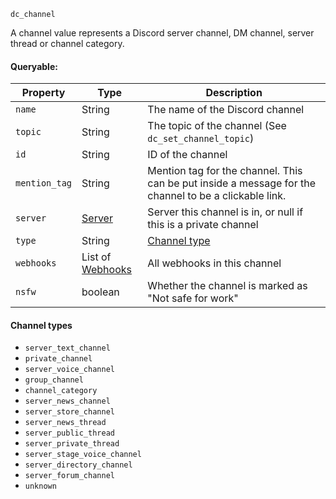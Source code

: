 `dc_channel`

A channel value represents a Discord server channel, DM channel, server thread or channel category.

#### Queryable:

| Property      | Type                                   | Description                                                                                           |
|---------------|----------------------------------------|-------------------------------------------------------------------------------------------------------|
| `name`        | String                                 | The name of the Discord channel                                                                       |
| `topic`       | String                                 | The topic of the channel (See `dc_set_channel_topic`)                                                 |
| `id`          | String                                 | ID of the channel                                                                                     |
| `mention_tag` | String                                 | Mention tag for the channel. This can be put inside a message for the channel to be a clickable link. |
| `server`      | [Server](/values/server.md)            | Server this channel is in, or null if this is a private channel                                       |
| `type`        | String                                 | [Channel type](#channel-types)                                                                        |
| `webhooks`    | List of [Webhooks](/values/webhook.md) | All webhooks in this channel                                                                          |
| `nsfw`        | boolean                                | Whether the channel is marked as "Not safe for work"                                                  |

#### Channel types

* `server_text_channel`
* `private_channel`
* `server_voice_channel`
* `group_channel`
* `channel_category`
* `server_news_channel`
* `server_store_channel`
* `server_news_thread`
* `server_public_thread`
* `server_private_thread`
* `server_stage_voice_channel`
* `server_directory_channel`
* `server_forum_channel`
* `unknown`